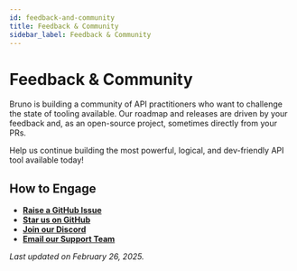 ```yaml
---
id: feedback-and-community
title: Feedback & Community
sidebar_label: Feedback & Community
---
```


# Feedback & Community

Bruno is building a community of API practitioners who want to challenge the state of tooling available. Our roadmap and releases are driven by your feedback and, as an open-source project, sometimes directly from your PRs.

Help us continue building the most powerful, logical, and dev-friendly API tool available today!

## How to Engage

- **[Raise a GitHub Issue](https://github.com/your-repo/issues)**
- **[Star us on GitHub](https://github.com/your-repo)**
- **[Join our Discord](https://discord.com/invite/your-invite)**
- **[Email our Support Team](mailto:support@yourdomain.com)**

_Last updated on February 26, 2025._
